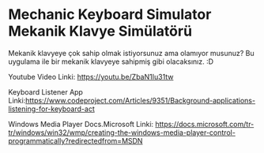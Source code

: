 # Mechanic Keyboard Simulator <br> Mekanik Klavye Simülatörü


Mekanik klavyeye çok sahip olmak istiyorsunuz ama olamıyor musunuz? Bu uygulama ile bir mekanik klavyeye sahipmiş gibi olacaksınız. :D 

Youtube Video Linki: https://youtu.be/ZbaN1Iu31tw

Keyboard Listener App Linki:https://www.codeproject.com/Articles/9351/Background-applications-listening-for-keyboard-act

Windows Media Player Docs.Microsoft Linki: https://docs.microsoft.com/tr-tr/windows/win32/wmp/creating-the-windows-media-player-control-programmatically?redirectedfrom=MSDN

